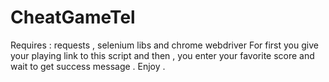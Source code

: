 # CheatGameTel
Requires : requests , selenium libs and chrome webdriver
For first you give your playing link to this script 
and then , you enter your favorite score and wait to get success message .
Enjoy .
